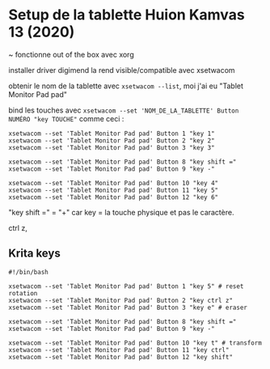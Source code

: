 # Setup de la tablette Huion Kamvas 13 (2020)

~ fonctionne out of the box avec xorg

installer driver digimend la rend visible/compatible avec xsetwacom


obtenir le nom de la tablette avec  `xsetwacom --list`, moi j'ai eu "Tablet Monitor Pad pad"

bind les touches avec `xsetwacom --set 'NOM_DE_LA_TABLETTE' Button NUMÉRO "key TOUCHE"` comme ceci :
```
xsetwacom --set 'Tablet Monitor Pad pad' Button 1 "key 1"
xsetwacom --set 'Tablet Monitor Pad pad' Button 2 "key 2"
xsetwacom --set 'Tablet Monitor Pad pad' Button 3 "key 3"

xsetwacom --set 'Tablet Monitor Pad pad' Button 8 "key shift ="
xsetwacom --set 'Tablet Monitor Pad pad' Button 9 "key -"

xsetwacom --set 'Tablet Monitor Pad pad' Button 10 "key 4"
xsetwacom --set 'Tablet Monitor Pad pad' Button 11 "key 5"
xsetwacom --set 'Tablet Monitor Pad pad' Button 12 "key 6"
```

"key shift =" = "+"
car key = la touche physique et pas le caractère.

ctrl z,



## Krita keys

```
#!/bin/bash

xsetwacom --set 'Tablet Monitor Pad pad' Button 1 "key 5" # reset rotation
xsetwacom --set 'Tablet Monitor Pad pad' Button 2 "key ctrl z"
xsetwacom --set 'Tablet Monitor Pad pad' Button 3 "key e" # eraser

xsetwacom --set 'Tablet Monitor Pad pad' Button 8 "key shift ="
xsetwacom --set 'Tablet Monitor Pad pad' Button 9 "key -"

xsetwacom --set 'Tablet Monitor Pad pad' Button 10 "key t" # transform
xsetwacom --set 'Tablet Monitor Pad pad' Button 11 "key ctrl"
xsetwacom --set 'Tablet Monitor Pad pad' Button 12 "key shift"
```
